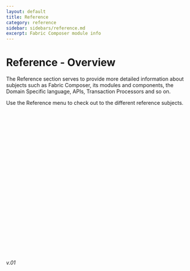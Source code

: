 ```yaml
---
layout: default
title: Reference
category: reference
sidebar: sidebars/reference.md
excerpt: Fabric Composer module info
---
```


# Reference - Overview

The Reference section serves to provide more detailed information about subjects such as Fabric Composer, its modules and components, the Domain Specific language, APIs, Transaction Processors and so on.

Use the Reference menu to check out to the different reference subjects.


<p>&nbsp;</p>
<p>&nbsp;</p>
<p>&nbsp;</p>
<p>&nbsp;</p>
<p>&nbsp;</p>
<p>&nbsp;</p>
<p>&nbsp;</p>
<p>&nbsp;</p>
<p>&nbsp;</p>
<div</div>
<div</div>
<div</div>
<div</div>
<p>&nbsp;</p>
<p>&nbsp;</p>
<p>&nbsp;</p>
<p>&nbsp;</p>

*v.01*
